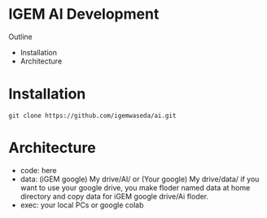 
# IGEM AI Development
Outline 
  - Installation
  - Architecture

# Installation
 ```
 git clone https://github.com/igemwaseda/ai.git
 ```
# Architecture
 - code: here
 - data: (iGEM google) My drive/AI/
          or (Your google) My drive/data/
 if you want to use your google drive, you make floder named data at home directory and copy data for iGEM google drive/Ai floder.
 - exec: your local PCs or google colab
